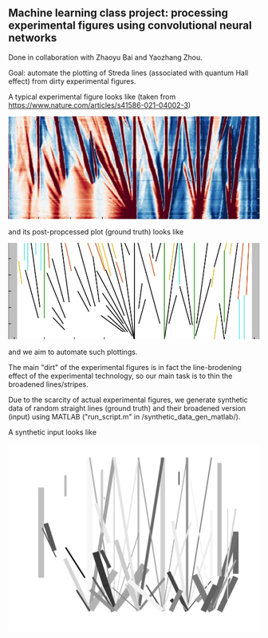 ## Machine learning class project: processing experimental figures using convolutional neural networks 

Done in collaboration with Zhaoyu Bai and Yaozhang Zhou.

Goal: automate the plotting of Streda lines (associated with quantum Hall effect) from dirty experimental figures.

A typical experimental figure looks like (taken from https://www.nature.com/articles/s41586-021-04002-3)

![Alt text](/nature_imag_cropped.png?raw=true "original") 

 and its post-propcessed plot (ground truth) looks like 

![Alt text](/hand_drawn_cropped.png?raw=true "ground truth") 

and we aim to automate such plottings.

The main "dirt" of the experimental figures is in fact the line-brodening effect of the experimental technology,  so our main task is to thin the broadened lines/stripes.

Due to the scarcity of actual experimental figures,  we generate synthetic data of random straight lines (ground truth) and their broadened version (input) using MATLAB ("run_script.m" in /synthetic_data_gen_matlab/).  

A synthetic input looks like

![Alt text](/thick_lines_synthetic/run_001.png?raw=true "synthetic input") 
